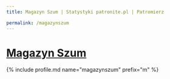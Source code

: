 ```yaml
---
title: Magazyn Szum | Statystyki patronite.pl | Patromierz

permalink: /magazynszum
---
```


# [Magazyn Szum](https://patronite.pl/magazynszum)

{% include profile.md name="magazynszum" prefix="m" %}
